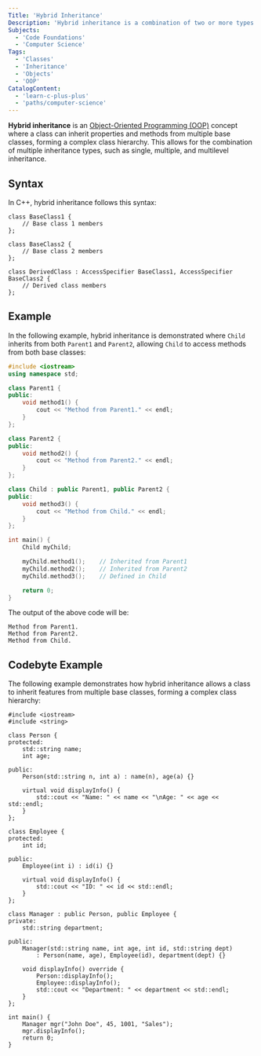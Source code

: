```yaml
---
Title: 'Hybrid Inheritance'
Description: 'Hybrid inheritance is a combination of two or more types of inheritance, forming a complex class hierarchy.'
Subjects:
  - 'Code Foundations'
  - 'Computer Science'
Tags:
  - 'Classes'
  - 'Inheritance'
  - 'Objects'
  - 'OOP'
CatalogContent:
  - 'learn-c-plus-plus'
  - 'paths/computer-science'
---
```


**Hybrid inheritance** is an [Object-Oriented Programming (OOP)](https://www.codecademy.com/resources/docs/general/programming-paradigms/object-oriented-programming) concept where a class can inherit properties and methods from multiple base classes, forming a complex class hierarchy. This allows for the combination of multiple inheritance types, such as single, multiple, and multilevel inheritance.

## Syntax

In C++, hybrid inheritance follows this syntax:

```pseudo
class BaseClass1 {
    // Base class 1 members
};

class BaseClass2 {
    // Base class 2 members
};

class DerivedClass : AccessSpecifier BaseClass1, AccessSpecifier BaseClass2 {
    // Derived class members
};
```

## Example

In the following example, hybrid inheritance is demonstrated where `Child` inherits from both `Parent1` and `Parent2`, allowing `Child` to access methods from both base classes:

```cpp
#include <iostream>
using namespace std;

class Parent1 {
public:
    void method1() {
        cout << "Method from Parent1." << endl;
    }
};

class Parent2 {
public:
    void method2() {
        cout << "Method from Parent2." << endl;
    }
};

class Child : public Parent1, public Parent2 {
public:
    void method3() {
        cout << "Method from Child." << endl;
    }
};

int main() {
    Child myChild;

    myChild.method1();    // Inherited from Parent1
    myChild.method2();    // Inherited from Parent2
    myChild.method3();    // Defined in Child

    return 0;
}
```

The output of the above code will be:

```
Method from Parent1.
Method from Parent2.
Method from Child.
```

## Codebyte Example

The following example demonstrates how hybrid inheritance allows a class to inherit features from multiple base classes, forming a complex class hierarchy:

```codebyte/cpp
#include <iostream>
#include <string>

class Person {
protected:
    std::string name;
    int age;

public:
    Person(std::string n, int a) : name(n), age(a) {}

    virtual void displayInfo() {
        std::cout << "Name: " << name << "\nAge: " << age << std::endl;
    }
};

class Employee {
protected:
    int id;

public:
    Employee(int i) : id(i) {}

    virtual void displayInfo() {
        std::cout << "ID: " << id << std::endl;
    }
};

class Manager : public Person, public Employee {
private:
    std::string department;

public:
    Manager(std::string name, int age, int id, std::string dept)
        : Person(name, age), Employee(id), department(dept) {}

    void displayInfo() override {
        Person::displayInfo();
        Employee::displayInfo();
        std::cout << "Department: " << department << std::endl;
    }
};

int main() {
    Manager mgr("John Doe", 45, 1001, "Sales");
    mgr.displayInfo();
    return 0;
}
```
